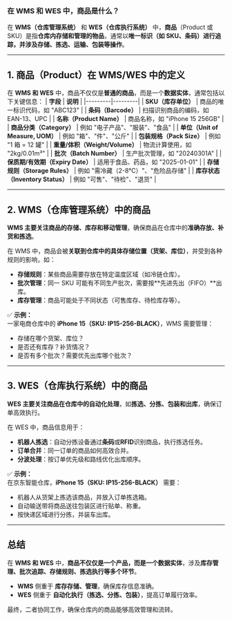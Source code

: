 ### **在 WMS 和 WES 中，商品是什么？**

在 **WMS（仓库管理系统）** 和 **WES（仓库执行系统）** 中，**商品**（Product 或 SKU）是指**仓库内存储和管理的物品**，通常以**唯一标识（如 SKU、条码）**进行追踪，并涉及**存储、拣选、运输、包装等操作**。

---

## **1. 商品（Product）在 WMS/WES 中的定义**
在 **WMS 和 WES** 中，商品不仅仅是**普通的商品**，而是一个**数据实体**，通常包括以下关键信息：
| **字段** | **说明** |
|---------|---------|
| **SKU（库存单位）** | 商品的唯一标识代码，如 "ABC123" |
| **条码（Barcode）** | 扫描识别商品的编码，如 EAN-13、UPC |
| **名称（Product Name）** | 商品名称，如 "iPhone 15 256GB" |
| **商品分类（Category）** | 例如 "电子产品"、"服装"、"食品" |
| **单位（Unit of Measure, UOM）** | 例如 "箱"、"件"、"公斤" |
| **包装规格（Pack Size）** | 例如 "1 箱 = 12 罐" |
| **重量/体积（Weight/Volume）** | 物流计算使用，如 "2kg/0.01m³" |
| **批次（Batch Number）** | 生产批次管理，如 "20240301A" |
| **保质期/有效期（Expiry Date）** | 适用于食品、药品，如 "2025-01-01" |
| **存储规则（Storage Rules）** | 例如 "需冷藏（2-8°C）"、"危险品存储" |
| **库存状态（Inventory Status）** | 例如 "可售"、"待检"、"退货" |

---

## **2. WMS（仓库管理系统）中的商品**
**WMS 主要关注商品的存储、库存和移动管理**，确保商品在仓库中的**准确存放、补货和拣选**。

在 WMS 中，商品会被**关联到仓库中的具体存储位置（货架、库位）**，并受到各种规则的影响，如：
- **存储规则**：某些商品需要存放在特定温度区域（如冷链仓库）。
- **批次管理**：同一 SKU 可能有不同生产批次，需要按**先进先出（FIFO）**出库。
- **库存管理**：商品可能处于不同状态（可售库存、待检库存等）。

✅ **示例：**  
一家电商仓库中的 **iPhone 15（SKU: IP15-256-BLACK）**，WMS 需要管理：
- 存储在哪个货架、库位？
- 是否还有库存？补货情况？
- 是否有多个批次？需要优先出库哪个批次？

---

## **3. WES（仓库执行系统）中的商品**
**WES 主要关注商品在仓库中的自动化处理**，如**拣选、分拣、包装和出库**，确保订单高效执行。

在 WES 中，商品信息用于：
- **机器人拣选**：自动分拣设备通过**条码**或**RFID**识别商品，执行拣选任务。
- **订单合并**：同一订单的商品如何高效合并。
- **分波处理**：按订单优先级和路线优化出库顺序。

✅ **示例：**  
在京东智能仓库，**iPhone 15（SKU: IP15-256-BLACK）** 需要：
- 机器人从货架上拣选该商品，并放入订单拣选箱。
- 自动输送带将商品送往包装区进行贴单、称重。
- 按快递区域进行分拣，并装车出库。

---

## **总结**
在 **WMS 和 WES** 中，**商品不仅仅是一个产品，而是一个数据实体**，涉及**库存管理、批次追踪、存储规则、拣选执行等多个环节**。
- **WMS** 侧重于 **库存存储、管理**，确保库存信息准确。
- **WES** 侧重于 **自动化执行（拣选、分拣、包装）**，提高订单履行效率。

最终，二者协同工作，确保仓库内的商品能够高效管理和流转。